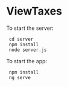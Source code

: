 # ViewTaxes

 To start the server:
 ```
  cd server
  npm install
  node server.js
 ```
To start the app:
 ```
  npm install
  ng serve
 ```


